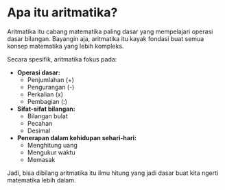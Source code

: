 # Apa itu aritmatika?
Aritmatika itu cabang matematika paling dasar yang mempelajari operasi dasar bilangan. Bayangin aja, aritmatika itu kayak fondasi buat semua konsep matematika yang lebih kompleks.

Secara spesifik, aritmatika fokus pada:

* **Operasi dasar:**
    * Penjumlahan (+)
    * Pengurangan (-)
    * Perkalian (x)
    * Pembagian (:)
* **Sifat-sifat bilangan:**
    * Bilangan bulat
    * Pecahan
    * Desimal
* **Penerapan dalam kehidupan sehari-hari:**
    * Menghitung uang
    * Mengukur waktu
    * Memasak

Jadi, bisa dibilang aritmatika itu ilmu hitung yang jadi dasar buat kita ngerti matematika lebih dalam.
